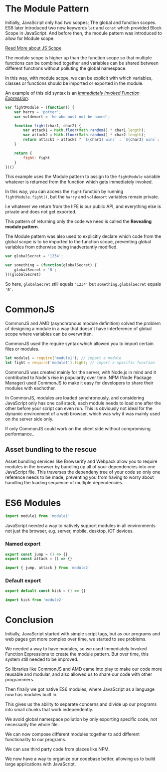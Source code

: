 # The Module Pattern

Initially, JavaScript only had two scopes; The global and function scopes.
ES6 later introduced two new keywords `let` and `const` which provided Block Scope in JavaScript. And before then, the module pattern was introduced to allow for Module scope.

[Read More about JS Scope](https://www.w3schools.com/js/js_scope.asp)

The module scope is higher up than the function scope so that multiple functions can be combined together and variables can be shared between different functions without polluting the global namespace.

In this way, with module scope, we can be explicit with which variables, classes or functions should be imported or exported in the module.

An example of this old syntax is an <i>[Immediately Invoked Function Expression](https://developer.mozilla.org/en-US/docs/Glossary/IIFE)</i>:

```javascript
var fightModule = (function() {
    var harry = 'potter';
    var voldemort = 'he who must not be named';

    function fight(char1, char2) {
        var attack1 = Math.floor(Math.random() * char1.length);
        var attack2 = Math.floor(Math.random() * char2.length);
        return attack1 > attack2 ? `${char1} wins` : `${char2} wins`;
    }

    return {
        fight: fight
    }
})()
```

This example uses the Module pattern to assign to the `fightModule` variable whatever is returned from the function which gets immediately invoked. 

In this way, you can access the `fight` function by running `fightModule.fight()`, but the `harry` and `voldemort` variables remain private.

I.e whatever we return from the IIFE is our public API, and everything else is private and does not get exported.

This pattern of returning only the code we need is called the <strong>Revealing module pattern</strong>.

The Module pattern was also used to explicitly declare which code from the global scope is to be imported to the function scope, preventing global variables from otherwise being inadvertantly modified.

```javascript
var globalSecret = '1234';

var something = (function(globalSecret) {
    globalSecret = '0';
})(globalSecret)
```

So here, `globalSecret` still equals `'1234'` but `something.globalSecret` equals `'0'`.

# CommonJS

CommonJS and AMD (asynchronous module definition) solved the problem of designing a module in a way that doesn't have interference of global
scope where variables can be overwritten. 

CommonJS used the require syntax which allowed you to import certain files or modules.

```javascript
let module1 = require('module1'); // import a module
let fight = require('module1').fight; // import a specific function
```
CommonJS was created mainly for the server, with Node.js in mind and it contributed to Node's rise in popularity over time. NPM (Node Package Manager) used CommonJS to make it easy for developers to share their modules with eachother.

In CommonJS, modules are loaded synchronously, and considering JavaScript only has one call stack, each module needs to load one after the other before your script can even run. This is obviously not ideal for the dynamic environment of a web browser, which was why it was mainly used on the server side only.

If only CommonJS could work on the client side without compromising performance..

## Asset bundling to the rescue

Asset bundling services like Browserify and Webpack allow you to require modules in the browser by bundling up all of your dependencies into one JavaScript file. This traverses the dependeny tree of your code so only one reference needs to be made, preventing you from having to worry about handling the loading sequence of multiple dependencies. 

# ES6 Modules

```javascript
import module1 from 'module1'
```

JavaScript needed a way to natively support modules in all environments not just the browser, e.g. server, mobile, desktop, iOT devices.

### Named export

```javascript
export const jump = () => {}
export const attack = () => {}

import { jump, attack } from 'module2'
```

### Default export

```javascript
export default const kick = () => {}

import kick from 'module2'
```

# Conclusion

Initially, JavaScript started with simple script tags, but as our programs and web pages got more complex over time, we started to see problems.

We needed a way to have modules, so we used Immediately Invoked Function Expressions to create the module pattern. But over time, this system still needed to be improved.

So libraries like CommonJS and AMD came into play to make our code more reusable and modular, and also allowed us to share our code with other programmers.

Then finally we got native ES6 modules, where JavaScript as a language now has modules built in.

This gives us the ability to separate concerns and divide up our programs into small chunks that work independently.

We avoid global namespace pollution by only exporting specific code, not necessarily the whole file.

We can now compose different modules together to add different functionality to our programs.

We can use third party code from places like NPM.

We now have a way to organize our codebase better, allowing us to build large applications with JavaScript.